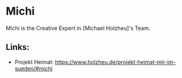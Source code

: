 # Michi

Michi is the Creative Expert in [Michael Holzheu]'s Team.

## Links:

- Projekt Heimat: https://www.holzheu.de/projekt-heimat-mir-im-sueden/#michi
